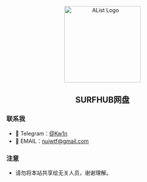<p align="center">
  <a href="https://www.surfhub.net/">
    <img src="https://cdn.jsdelivr.net/gh/m1n4l/img@main/logo.svg" alt="AList Logo" width=200/>
  </a>
</p>


<center><h2>SURFHUB网盘</h2></center>

### 联系我

- 👋 Telegram：[@Kw1n](https://t.me/nmzle "@Kw1n")
- 👀 EMAIL：nujwtf@gmail.com

### 注意

- 请勿将本站共享给无关人员，谢谢理解。
